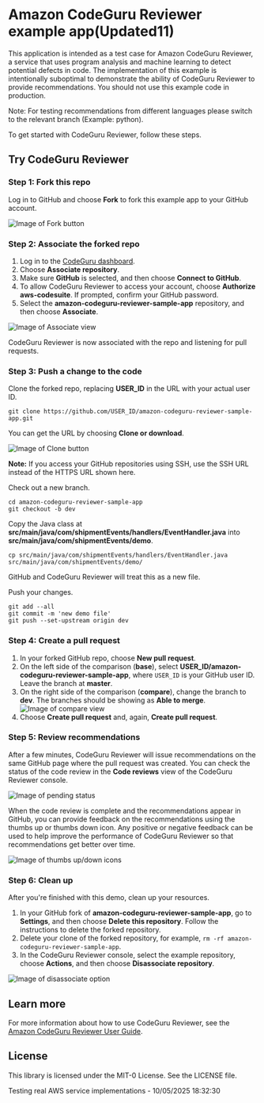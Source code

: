 # Amazon CodeGuru Reviewer example app(Updated11)

This application is intended as a test case for Amazon CodeGuru Reviewer, a service that uses program analysis and machine learning to detect potential defects in code. The implementation of this example is intentionally suboptimal to demonstrate the ability of CodeGuru Reviewer to provide recommendations. You should not use this example code in production. 

Note: For testing recommendations from different languages please switch to the relevant branch (Example: python).

To get started with CodeGuru Reviewer, follow these steps.

## Try CodeGuru Reviewer

### Step 1: Fork this repo

Log in to GitHub and choose **Fork** to fork this example app to your GitHub account.

![Image of Fork button](images/fork.png)

### Step 2: Associate the forked repo

1. Log in to the [CodeGuru dashboard](https://console.aws.amazon.com/codeguru/home?region=us-east-1).
1. Choose **Associate repository**.
1. Make sure **GitHub** is selected, and then choose **Connect to GitHub**.
1. To allow CodeGuru Reviewer to access your account, choose **Authorize aws-codesuite**. If prompted, confirm your GitHub password.
1. Select the **amazon-codeguru-reviewer-sample-app** repository, and then choose **Associate**.

![Image of Associate view](images/associate.png)

CodeGuru Reviewer is now associated with the repo and listening for pull requests.

### Step 3: Push a change to the code

Clone the forked repo, replacing **USER_ID** in the URL with your actual user ID.

    git clone https://github.com/USER_ID/amazon-codeguru-reviewer-sample-app.git

You can get the URL by choosing **Clone or download**.

![Image of Clone button](images/clone.png)

**Note:** If you access your GitHub repositories using SSH, use the SSH URL instead of the HTTPS URL shown here.

Check out a new branch.

    cd amazon-codeguru-reviewer-sample-app
    git checkout -b dev
    
Copy the Java class at **src/main/java/com/shipmentEvents/handlers/EventHandler.java** into **src/main/java/com/shipmentEvents/demo**.

    cp src/main/java/com/shipmentEvents/handlers/EventHandler.java src/main/java/com/shipmentEvents/demo/

GitHub and CodeGuru Reviewer will treat this as a new file. 

Push your changes.

    git add --all
    git commit -m 'new demo file'
    git push --set-upstream origin dev
    
### Step 4: Create a pull request

1. In your forked GitHub repo, choose **New pull request**.
1. On the left side of the comparison (**base**), select **USER_ID/amazon-codeguru-reviewer-sample-app**, where `USER_ID` is your GitHub user ID. Leave the branch at **master**.
1. On the right side of the comparison (**compare**), change the branch to **dev**. The branches should be showing as **Able to merge**. ![Image of compare view](images/compare.png)
1. Choose **Create pull request** and, again, **Create pull request**.



### Step 5: Review recommendations

After a few minutes, CodeGuru Reviewer will issue recommendations on the same GitHub page where the pull request was created. You can check the status of the code review in the **Code reviews** view of the CodeGuru Reviewer console.

![Image of pending status](images/pending.png)

When the code review is complete and the recommendations appear in GitHub, you can provide feedback on the recommendations using the thumbs up or thumbs down icon. Any positive or negative feedback can be used to help improve the performance of CodeGuru Reviewer so that recommendations get better over time. 

![Image of thumbs up/down icons](images/thumbs_icons.png)

### Step 6: Clean up

After you're finished with this demo, clean up your resources.

1. In your GitHub fork of **amazon-codeguru-reviewer-sample-app**, go to **Settings**, and then choose **Delete this repository**. Follow the instructions to delete the forked repository.
1. Delete your clone of the forked repository, for example, `rm -rf amazon-codeguru-reviewer-sample-app`.
1. In the CodeGuru Reviewer console, select the example repository, choose **Actions**, and then choose **Disassociate repository**.

![Image of disassociate option](images/disassociate.png)

## Learn more

For more information about how to use CodeGuru Reviewer, see the [Amazon CodeGuru Reviewer User Guide](https://docs.aws.amazon.com/codeguru/latest/reviewer-ug/index.html).

## License

This library is licensed under the MIT-0 License. See the LICENSE file.

T e s t i n g   r e a l   A W S   s e r v i c e   i m p l e m e n t a t i o n s   -   1 0 / 0 5 / 2 0 2 5   1 8 : 3 2 : 3 0 
 

 






